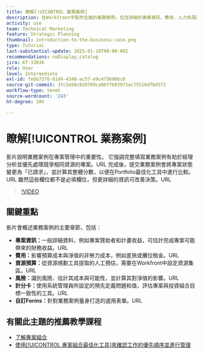 ```yaml
---
title: 瞭解[!UICONTROL 業務案例]
description: 在Workfront中製作全面的業務案例，包含詳細的專案資訊、費用、人力和風險分析、計分卡以及自訂表單，用於知情的投資組合管理，藉以排定專案的優先順序。
activity: use
team: Technical Marketing
feature: Strategic Planning
thumbnail: introduction-to-the-business-case.png
type: Tutorial
last-substantial-update: 2025-01-10T00:00:00Z
recommendations: noDisplay,catalog
jira: KT-13836
role: User
level: Intermediate
exl-id: febb7378-81d4-4348-ac57-e9c4756966c0
source-git-commit: 3fc3a58c829769ca06ffb93971ac75516dfbd5f2
workflow-type: tm+mt
source-wordcount: '243'
ht-degree: 10%

---
```


# 瞭解[!UICONTROL 業務案例]

影片說明業務案例在專案管理中的重要性。 它強調完整填寫業務案例有助於經理分析並優先處理競爭相同資源的專案。&#x200B;URL 完成後，提交業務案例會將專案狀態變更為「已請求」，並計算其整體分數，以便在Portfolio最佳化工具中進行比較。&#x200B;URL 雖然這些欄位都不是必填欄位，但更詳細的資訊可改善決策。&#x200B;URL

>[!VIDEO](https://video.tv.adobe.com/v/3442855/?quality=12&learn=on&enablevpops&captions=chi_hant)

## 關鍵重點

影片會概述業務案例的主要章節，包括：

* **專案資訊：**&#x200B;一般詳細資料，例如專案贊助者和計畫收益，可估計完成專案可能帶來的財務收益。&#x200B;URL
* **費用：**&#x200B;影響預算成本與淨值的非勞力成本，例如差旅或攤位租金。&#x200B;URL
* **資源預算：**&#x200B;從資源規劃工具提取的人工預估，需要在Workfront中設定資源集區。&#x200B;URL
* **風險：**&#x200B;識別風險、估計其成本與可能性，並計算其對淨值的影響。&#x200B;URL
* **計分卡：**&#x200B;使用系統管理員所設定的預先定義問題和值，評估專案與投資組合目標一致性的工具。&#x200B;URL
* **自訂Forms：**&#x200B;針對業務案例量身打造的選用表單。&#x200B;URL


## 有關此主題的推薦教學課程

* [了解專案組合](/help/portfolios-and-programs/overview-of-adobe-workfront-portfolios.md)
* [使用[!UICONTROL 專案組合最佳化工具]來確認工作的優先順序並進行管理](/help/portfolios-and-programs/prioritize-and-manage-work-with-portfolios.md)
